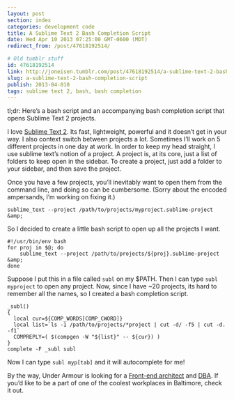 ```yaml
---
layout: post
section: index
categories: development code
title: A Sublime Text 2 Bash Completion Script
date: Wed Apr 10 2013 07:25:00 GMT-0600 (MDT)
redirect_from: /post/47618192514/

# Old tumblr stuff
id: 47618192514
link: http://joneisen.tumblr.com/post/47618192514/a-sublime-text-2-bash-completion-script
slug: a-sublime-text-2-bash-completion-script
publish: 2013-04-010
tags: sublime text 2, bash, bash completion
---
```



tl;dr: Here’s a bash script and an accompanying bash completion script that opens Sublime Text 2 projects.

I love [Sublime Text 2](http://www.sublimetext.com/2). Its fast, lightweight, powerful and it doesn’t get in your way. I also context switch between projects a lot. Sometimes I’ll work on 5 different projects in one day at work. In order to keep my head straight, I use sublime text’s notion of a project. A project is, at its core, just a list of folders to keep open in the sidebar. To create a project, just add a folder to your sidebar, and then save the project.

Once you have a few projects, you’ll inevitably want to open them from the command line, and doing so can be cumbersome. (Sorry about the encoded ampersands, I’m working on fixing it.)

    sublime_text --project /path/to/projects/myproject.sublime-project &amp;

So I decided to create a little bash script to open up all the projects I want.

    #!/usr/bin/env bash
    for proj in $@; do
        sublime_text --project /path/to/projects/${proj}.sublime-project &amp;
    done

Suppose I put this in a file called `subl` on my \$PATH. Then I can type `subl myproject` to open any project. Now, since I have \~20 projects, its hard to remember all the names, so I created a bash completion script.

    _subl()
    {
      local cur=${COMP_WORDS[COMP_CWORD]}
      local list=`ls -1 /path/to/projects/*project | cut -d/ -f5 | cut -d. -f1`
      COMPREPLY=( $(compgen -W "${list}" -- ${cur}) )
    }
    complete -F _subl subl

Now I can type `subl myp[tab]` and it will autocomplete for me!

By the way, Under Armour is looking for a [Front-end architect](https://career8.successfactors.com/career?career_ns=job_listing&company=ua&navBarLevel=JOB_SEARCH&rcm_site_locale=en_US&career_job_req_id=5042&selected_lang=en_US&jobAlertController_jobAlertId=&jobAlertController_jobAlertName=&_s.crb=K%2fpaKqgxk88QlOgkVTaL8KN9ISA%3d) and [DBA](https://career8.successfactors.com/career?career_ns=job_listing&company=ua&navBarLevel=JOB_SEARCH&rcm_site_locale=en_US&career_job_req_id=5022&selected_lang=en_US&jobAlertController_jobAlertId=&jobAlertController_jobAlertName=&_s.crb=K%2fpaKqgxk88QlOgkVTaL8KN9ISA%3d). If you’d like to be a part of one of the coolest workplaces in Baltimore, check it out.

